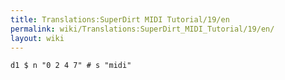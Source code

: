 ```yaml
---
title: Translations:SuperDirt MIDI Tutorial/19/en
permalink: wiki/Translations:SuperDirt_MIDI_Tutorial/19/en/
layout: wiki
---
```


    d1 $ n "0 2 4 7" # s "midi"
